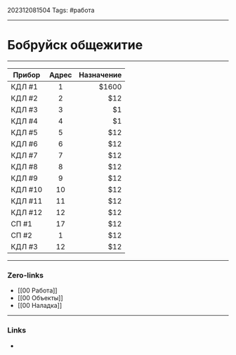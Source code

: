 202312081504
Tags: #работа 

---
# Бобруйск общежитие	
--------


| Прибор  | Адрес | Назначение |
| --------|:-----:| -----:|
| КДЛ #1  | 1     | $1600 |
| КДЛ #2  | 2     |   $12 |
| КДЛ #3  | 3     |    $1 |
| КДЛ #4  | 4     |    $1 |
| КДЛ #5  | 5     |   $12 |
| КДЛ #6  | 6     |   $12 |
| КДЛ #7  | 7     |   $12 |
| КДЛ #8  | 8     |   $12 |
| КДЛ #9  | 9     |   $12 |
| КДЛ #10 | 10    |   $12 |
| КДЛ #11 | 11    |   $12 |
| КДЛ #12 | 12    |   $12 |
| СП #1   | 17    |   $12 |
| СП #2   | 1    |   $12 |
| КДЛ #3  | 12    |   $12 |

---
### Zero-links

- [[00 Работа]]
- [[00 Объекты]]
- [[00 Наладка]]

---
### Links

-